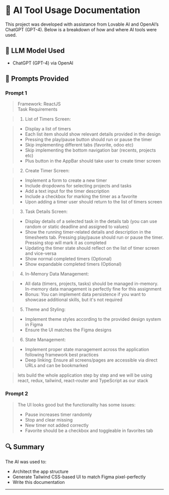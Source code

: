 # 🤖 AI Tool Usage Documentation

This project was developed with assistance from Lovable AI and OpenAI’s ChatGPT (GPT-4). Below is a breakdown of how and where AI tools were used.

## 🧠 LLM Model Used

- ChatGPT (GPT-4) via OpenAI

## 📌 Prompts Provided

### Prompt 1

> Framework: ReactJS  
> Task Requirements

> 1. List of Timers Screen:

> - Display a list of timers
> - Each list item should show relevant details provided in the design
> - Pressing the play/pause button should run or pause the timer
> - Skip implementing different tabs (favorite, odoo etc)
> - Skip implementing the bottom navigation bar (recents, projects etc)
> - Plus button in the AppBar should take user to create timer screen

> 2. Create Timer Screen:

> - Implement a form to create a new timer
> - Include dropdowns for selecting projects and tasks
> - Add a text input for the timer description
> - Include a checkbox for marking the timer as a favorite
> - Upon adding a timer user should return to the list of timers screen

> 3. Task Details Screen:

> - Display details of a selected task in the details tab (you can use random or static deadline and assigned to values)
> - Show the running timer-related details and description in the timesheets tab. Pressing play/pause should run or pause the timer. Pressing stop will mark it as completed
> - Updating the timer state should reflect on the list of timer screen and vice-versa
> - Show normal completed timers (Optional)
> - Show expandable completed timers (Optional)

> 4. In-Memory Data Management:

> - All data (timers, projects, tasks) should be managed in-memory. In-memory data management is perfectly fine for this assignment
> - Bonus: You can implement data persistence if you want to showcase additional skills, but it's not required

> 5. Theme and Styling:

> - Implement theme styles according to the provided design system in Figma
> - Ensure the UI matches the Figma designs

> 6. State Management:

> - Implement proper state management across the application following framework best practices
> - Deep linking: Ensure all screens/pages are accessible via direct URLs and can be bookmarked

> lets build the whole application step by step and we will be using react, redux, tailwind, react-router and TypeScript as our stack

### Prompt 2

> The UI looks good but the functionality has some issues:
>
> - Pause increases timer randomly
> - Stop and clear missing
> - New timer not added correctly
> - Favorite should be a checkbox and toggleable in favorites tab

## 🔍 Summary

The AI was used to:

- Architect the app structure
- Generate Tailwind CSS-based UI to match Figma pixel-perfectly
- Write this documentation

---
